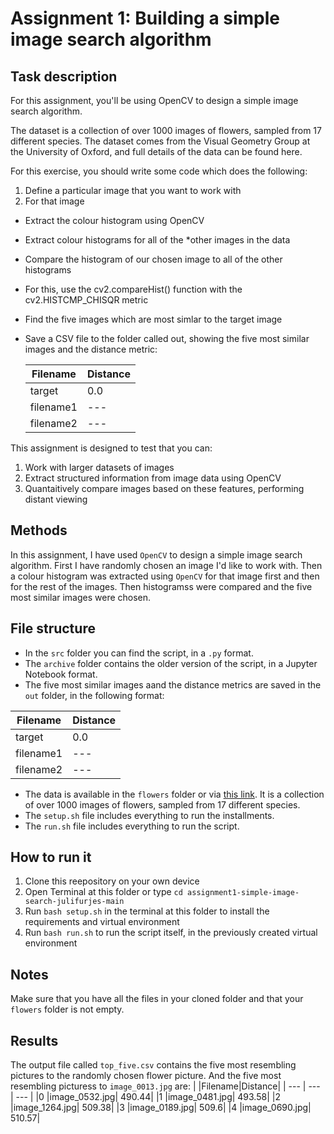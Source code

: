 # Assignment 1: Building a simple image search algorithm

## Task description
For this assignment, you'll be using OpenCV to design a simple image search algorithm.

The dataset is a collection of over 1000 images of flowers, sampled from 17 different species. The dataset comes from the Visual Geometry Group at the University of Oxford, and full details of the data can be found here.

For this exercise, you should write some code which does the following:

1. Define a particular image that you want to work with
2. For that image
  - Extract the colour histogram using OpenCV
  - Extract colour histograms for all of the *other images in the data
  - Compare the histogram of our chosen image to all of the other histograms
  - For this, use the cv2.compareHist() function with the cv2.HISTCMP_CHISQR metric
  - Find the five images which are most simlar to the target image
  - Save a CSV file to the folder called out, showing the five most similar images and the distance metric:

    |Filename|Distance|
    |---|---|
    |target|0.0|
    |filename1|---|
    |filename2|---|

This assignment is designed to test that you can:

1. Work with larger datasets of images
2. Extract structured information from image data using OpenCV
3. Quantaitively compare images based on these features, performing distant viewing

## Methods

In this assignment, I have used ```OpenCV``` to design a simple image search algorithm. First I have randomly chosen an image I'd like to work with. Then a colour histogram was extracted using ```OpenCV``` for that image first and then for the rest of the images. Then histogramss were compared and the five most similar images were chosen.

## File structure

- In the ```src``` folder you can find the script, in a ```.py``` format.
- The ```archive``` folder contains the older version of the script, in a Jupyter Notebook format.
- The five most similar images aand the distance metrics are saved in the ```out``` folder, in the following format:

|Filename|Distance|
|---|---|
|target|0.0|
|filename1|---|
|filename2|---|

- The data is available in the ```flowers``` folder or via [this link](https://www.robots.ox.ac.uk/~vgg/data/flowers/17/). It is a collection of over 1000 images of flowers, sampled from 17 different species.
- The ```setup.sh``` file includes everything to run the installments.
- The ```run.sh``` file includes everything to run the script.

## How to run it

1. Clone this reepository on your own device
2. Open Terminal at this folder or type ```cd assignment1-simple-image-search-julifurjes-main```
3. Run ```bash setup.sh``` in the terminal at this folder to install the requirements and virtual environment
4. Run ```bash run.sh``` to run the script itself, in the previously created virtual environment

## Notes

Make sure that you have all the files in your cloned folder and that your ```flowers``` folder is not empty.

## Results

The output file called ```top_five.csv``` contains the five most resembling pictures to the randomly chosen flower picture.
And the five most resembling picturess to ```image_0013.jpg``` are:
|	|Filename|Distance|
| --- | --- | --- |
|0	|image_0532.jpg|	490.44|
|1	|image_0481.jpg|	493.58|
|2	|image_1264.jpg|	509.38|
|3	|image_0189.jpg|	509.6|
|4	|image_0690.jpg|	510.57|
